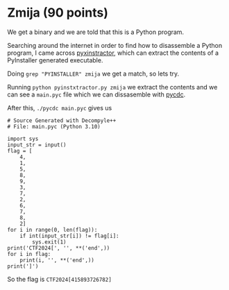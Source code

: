 # Zmija (90 points)

We get a binary and we are told that this is a Python program.

Searching around the internet in order to find how to disassemble a Python program, I came across [pyxinstractor](https://github.com/extremecoders-re/pyinstxtractor), which can extract the contents of a PyInstaller generated executable.

Doing `grep "PYINSTALLER" zmija` we get a match, so lets try.

Running `python pyinstxtractor.py zmija` we extract the contents and we can see a `main.pyc` file which we can dissasemble with [pycdc](https://github.com/zrax/pycdc). 

After this, `./pycdc main.pyc` gives us
```text
# Source Generated with Decompyle++
# File: main.pyc (Python 3.10)

import sys
input_str = input()
flag = [
    4,
    1,
    5,
    8,
    9,
    3,
    7,
    2,
    6,
    7,
    8,
    2]
for i in range(0, len(flag)):
    if int(input_str[i]) != flag[i]:
        sys.exit(1)
print('CTF2024[', '', **('end',))
for i in flag:
    print(i, '', **('end',))
print(']')
```

So the flag is `CTF2024[415893726782]`
